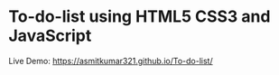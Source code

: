 # To-do-list using HTML5 CSS3 and JavaScript
Live Demo: https://asmitkumar321.github.io/To-do-list/
